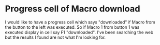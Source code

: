 
# Progress cell of Macro download

I would like to have a progress cell which says "downloaded" if Macro from the button to the left was executed. So if Macro 1 from button 1 was executed display in cell say F1 "downloaded". I've been searching the web but the results I found are not what I'm looking for.


        